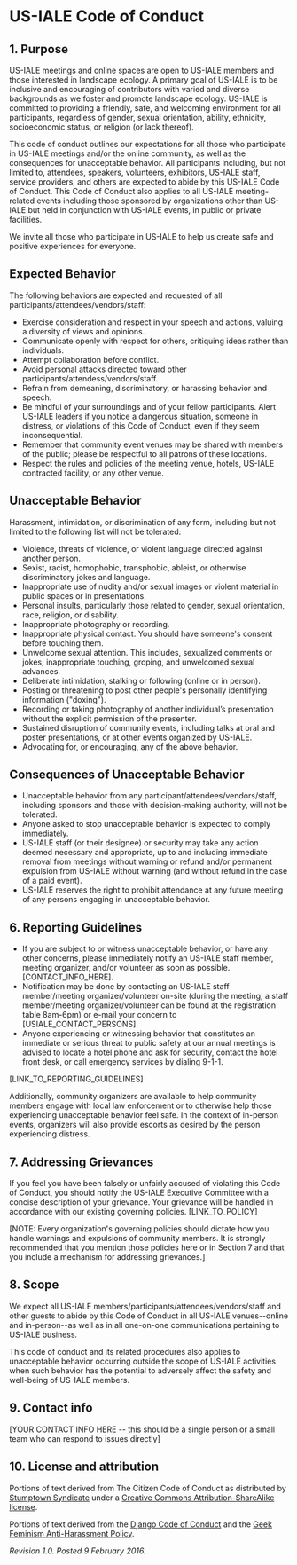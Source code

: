 # US-IALE Code of Conduct

## 1. Purpose

US-IALE meetings and online spaces are open to US-IALE members and those interested in landscape ecology. A primary goal of US-IALE is to be inclusive and encouraging of contributors with varied and diverse backgrounds as we foster and promote landscape ecology. US-IALE is committed to providing a friendly, safe, and welcoming environment for all participants, regardless of gender, sexual orientation, ability, ethnicity, socioeconomic status, or religion (or lack thereof).

This code of conduct outlines our expectations for all those who participate in US-IALE meetings and/or the online community, as well as the consequences for unacceptable behavior. All participants including, but not limited to, attendees, speakers, volunteers, exhibitors, US-IALE staff, service providers, and others are expected to abide by this US-IALE Code of Conduct. This Code of Conduct also applies to all US-IALE meeting-related events including those sponsored by organizations other than US-IALE but held in conjunction with US-IALE events, in public or private facilities.

We invite all those who participate in US-IALE to help us create safe and positive experiences for everyone.

## Expected Behavior

The following behaviors are expected and requested of all participants/attendees/vendors/staff:

  * Exercise consideration and respect in your speech and actions, valuing a diversity of views and opinions.
  * Communicate openly with respect for others, critiquing ideas rather than individuals.
  * Attempt collaboration before conflict.
  * Avoid personal attacks directed toward other participants/attendess/vendors/staff. 
  * Refrain from demeaning, discriminatory, or harassing behavior and speech.
  * Be mindful of your surroundings and of your fellow participants. Alert US-IALE leaders if you notice a dangerous situation, someone in distress, or violations of this Code of Conduct, even if they seem inconsequential.
  * Remember that community event venues may be shared with members of the public; please be respectful to all patrons of these locations.
  * Respect the rules and policies of the meeting venue, hotels, US-IALE contracted facility, or any other venue.

## Unacceptable Behavior

Harassment, intimidation, or discrimination of any form, including but not limited to the following list will not be tolerated:

  * Violence, threats of violence, or violent language directed against another person.
  * Sexist, racist, homophobic, transphobic, ableist, or otherwise discriminatory jokes and language.
  * Inappropriate use of nudity and/or sexual images or violent material in public spaces or in presentations.
  * Personal insults, particularly those related to gender, sexual orientation, race, religion, or disability.
  * Inappropriate photography or recording.
  * Inappropriate physical contact. You should have someone's consent before touching them.
  * Unwelcome sexual attention. This includes, sexualized comments or jokes; inappropriate touching, groping, and unwelcomed sexual advances.
  * Deliberate intimidation, stalking or following (online or in person).
  * Posting or threatening to post other people's personally identifying information ("doxing").
  * Recording or taking photography of another individual’s presentation without the explicit permission of the presenter.
  * Sustained disruption of community events, including talks at oral and poster presentations, or at other events organized by US-IALE.
  * Advocating for, or encouraging, any of the above behavior.

## Consequences of Unacceptable Behavior

  * Unacceptable behavior from any participant/attendees/vendors/staff, including sponsors and those with decision-making authority, will not be tolerated.
  * Anyone asked to stop unacceptable behavior is expected to comply immediately.
  * US-IALE staff (or their designee) or security may take any action deemed necessary and appropriate, up to and including immediate removal from meetings without warning or refund and/or permanent expulsion from US-IALE without warning (and without refund in the case of a paid event).
  * US-IALE reserves the right to prohibit attendance at any future meeting of any persons engaging in unacceptable behavior.

## 6. Reporting Guidelines

  * If you are subject to or witness unacceptable behavior, or have any other concerns, please immediately notify an US-IALE staff member, meeting organizer, and/or volunteer as soon as possible. [CONTACT_INFO_HERE].
  * Notification may be done by contacting an US-IALE staff member/meeting organizer/volunteer on-site (during the meeting, a staff member/meeting organizer/volunteer can be found at the registration table 8am-6pm) or e-mail your concern to [USIALE_CONTACT_PERSONS].
  * Anyone experiencing or witnessing behavior that constitutes an immediate or serious threat to public safety at our annual meetings is advised to locate a hotel phone and ask for security, contact the hotel front desk, or call emergency services by dialing 9-1-1.

[LINK_TO_REPORTING_GUIDELINES]

Additionally, community organizers are available to help community members engage with local law enforcement or to otherwise help those experiencing unacceptable behavior feel safe. In the context of in-person events, organizers will also provide escorts as desired by the person experiencing distress.

## 7. Addressing Grievances

If you feel you have been falsely or unfairly accused of violating this Code of Conduct, you should notify the US-IALE Executive Committee with a concise description of your grievance. Your grievance will be handled in accordance with our existing governing policies. [LINK_TO_POLICY]

[NOTE: Every organization's governing policies should dictate how you handle warnings and expulsions of community members. It is strongly recommended that you mention those policies here or in Section 7 and that you include a mechanism for addressing grievances.]

## 8. Scope

We expect all US-IALE members/participants/attendees/vendors/staff and other guests to abide by this Code of Conduct in all US-IALE venues--online and in-person--as well as in all one-on-one communications pertaining to US-IALE business.

This code of conduct and its related procedures also applies to unacceptable behavior occurring outside the scope of US-IALE activities when such behavior has the potential to adversely affect the safety and well-being of US-IALE members.

## 9. Contact info

[YOUR CONTACT INFO HERE -- this should be a single person or a small team who can respond to issues directly]

## 10. License and attribution

Portions of text derived from The Citizen Code of Conduct as distributed by [Stumptown Syndicate](http://stumptownsyndicate.org) under a [Creative Commons Attribution-ShareAlike license](http://creativecommons.org/licenses/by-sa/3.0/). 

Portions of text derived from the [Django Code of Conduct](https://www.djangoproject.com/conduct/) and the [Geek Feminism Anti-Harassment Policy](http://geekfeminism.wikia.com/wiki/Conference_anti-harassment/Policy).

_Revision 1.0. Posted 9 February 2016._
